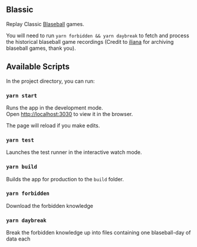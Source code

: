## Blassic

Replay Classic [Blaseball](https://blaseball.com/) games.

You will need to run `yarn forbidden && yarn daybreak` to fetch and process the historical blaseball game recordings (Credit to [iliana]() for archiving blaseball games, thank you).

## Available Scripts

In the project directory, you can run:

### `yarn start`

Runs the app in the development mode.<br />
Open [http://localhost:3030](http://localhost:3030) to view it in the browser.

The page will reload if you make edits.<br />

### `yarn test`

Launches the test runner in the interactive watch mode.<br />

### `yarn build`

Builds the app for production to the `build` folder.<br />

### `yarn forbidden`

Download the forbidden knowledge

### `yarn daybreak`

Break the forbidden knowledge up into files containing one blaseball-day of data each
